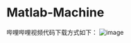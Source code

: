 # Matlab-Machine
哔哩哔哩视频代码下载方式如下：
![image](https://user-images.githubusercontent.com/110336517/198942236-585f2d01-48e2-4579-91ae-61976c7cf0c0.png)

